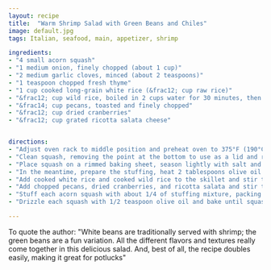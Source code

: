 ```yaml
---
layout: recipe
title:  "Warm Shrimp Salad with Green Beans and Chiles"
image: default.jpg
tags: Italian, seafood, main, appetizer, shrimp

ingredients: 
- "4 small acorn squash"
- "1 medium onion, finely chopped (about 1 cup)"
- "2 medium garlic cloves, minced (about 2 teaspoons)"
- "1 teaspoon chopped fresh thyme"
- "1 cup cooked long-grain white rice (&frac12; cup raw rice)"
- "&frac12; cup wild rice, boiled in 2 cups water for 30 minutes, then drained"
- "&frac14; cup pecans, toasted and finely chopped"
- "&frac12; cup dried cranberries"
- "&frac12; cup grated ricotta salata cheese"


directions:
- "Adjust oven rack to middle position and preheat oven to 375°F (190°C)."
- "Clean squash, removing the point at the bottom to use as a lid and removing all seeds and fibers.  "
- "Place squash on a rimmed baking sheet, season lightly with salt and pepper, and drizzle each squash with 1/2 teaspoon olive oil. Bake for 45 minutes, then remove from oven."
- "In the meantime, prepare the stuffing, heat 2 tablespoons olive oil in a large cast iron skillet over medium heat until shimmering. Add onion, garlic and thyme and cook, stirring occasionally, until onion sweats but does not brown, about 4 minutes." 
- "Add cooked white rice and cooked wild rice to the skillet and stir to combine. "
- "Add chopped pecans, dried cranberries, and ricotta salata and stir to combine. Season to taste with salt and pepper."
- "Stuff each acorn squash with about 1/4 of stuffing mixture, packing stuffing into squash cavity and mounding it slightly."
- "Drizzle each squash with 1/2 teaspoon olive oil and bake until squash is tender and stuffing browns slightly, about 40 minutes."

---
```

To quote the author: \"White beans are traditionally served with shrimp; the green beans are a fun variation.  All the different flavors and textures really come together in this delicious salad.  And, best of all, the recipe doubles easily, making it great for potlucks\"
